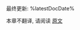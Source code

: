 [//]: # (title: Kotlin 发展路线图)

最终更新: %latestDocDate%

本章不翻译, 请阅读 [原文](https://kotlinlang.org/docs/roadmap.html)
